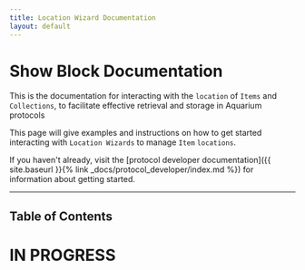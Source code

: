 ```yaml
---
title: Location Wizard Documentation
layout: default
---
```

# Show Block Documentation

This is the documentation for interacting with the `location` of `Items` and `Collections`, to facilitate effective retrieval and storage in Aquarium protocols

This page will give examples and instructions on how to get started interacting with `Location Wizards` to manage `Item` `locations`. 

If you haven't already, visit the [protocol developer documentation]({{ site.baseurl }}{% link _docs/protocol_developer/index.md %}) for information about getting started.

---

## Table of Contents

# IN PROGRESS